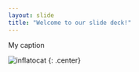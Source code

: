 ```yaml
---
layout: slide
title: "Welcome to our slide deck!"
---
```


My caption

![inflatocat](https://octodex.github.com/images/inflatocat.png)
{: .center}
